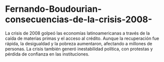 # Fernando-Boudourian-consecuencias-de-la-crisis-2008-
La crisis de 2008 golpeó las economías latinoamericanas a través de la caída de materias primas y el acceso al crédito. Aunque la recuperación fue rápida, la desigualdad y la pobreza aumentaron, afectando a millones de personas. La crisis también generó inestabilidad política, con protestas y pérdida de confianza en las instituciones.
